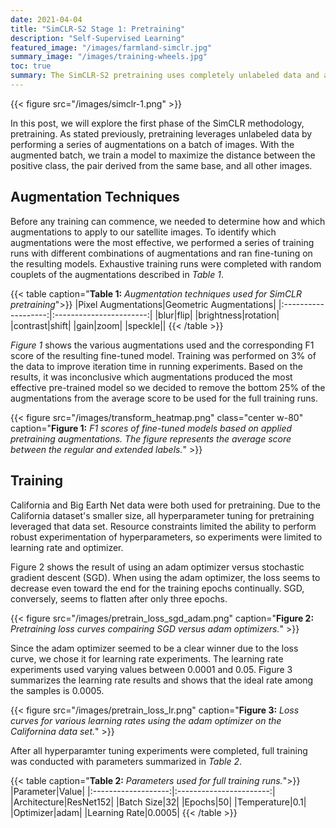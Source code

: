 ```yaml
---
date: 2021-04-04
title: "SimCLR-S2 Stage 1: Pretraining"
description: "Self-Supervised Learning"
featured_image: "/images/farmland-simclr.jpg"
summary_image: "/images/training-wheels.jpg"
toc: true
summary: The SimCLR-S2 pretraining uses completely unlabeled data and as the starting point to train out computer vision model. In addition to the Big Earth Net data, we will run pretraining against sentinel-2 images captured of the California central valley.
---
```


{{< figure src="/images/simclr-1.png" >}}

In this post, we will explore the first phase of the SimCLR methodology, pretraining. As stated previously, pretraining leverages unlabeled data by performing a series of augmentations on a batch of images. With the augmented batch, we train a model to maximize the distance between the positive class, the pair derived from the same base, and all other images.


## Augmentation Techniques

Before any training can commence, we needed to determine how and which augmentations to apply to our satellite images. To identify which augmentations were the most effective, we performed a series of training runs with different combinations of augmentations and ran fine-tuning on the resulting models. Exhaustive training runs were completed with random couplets of the augmentations described in _Table 1_.

{{< table caption="**Table 1:** *Augmentation techniques used for SimCLR pretraining*">}}
|Pixel Augmentations|Geometric Augmentations|
|:-------------------:|:-----------------------:|
|blur|flip|
|brightness|rotation|
|contrast|shift|
|gain|zoom|
|speckle||
{{< /table >}}

_Figure 1_ shows the various augmentations used and the corresponding F1 score of the resulting fine-tuned model. Training was performed on 3% of the data to improve iteration time in running experiments. Based on the results, it was inconclusive which augmentations produced the most effective pre-trained model so we decided to remove the bottom 25% of the augmentations from the average score to be used for the full training runs.

{{< figure src="/images/transform_heatmap.png" class="center w-80" caption="**Figure 1:** *F1 scores of fine-tuned models based on applied pretraining augmentations. The figure represents the average score between the regular and extended labels.*" >}}

## Training

California and Big Earth Net data were both used for pretraining. Due to the California dataset's smaller size, all hyperparameter tuning for pretraining leveraged that data set. Resource constraints limited the ability to perform robust experimentation of hyperparameters, so experiments were limited to learning rate and optimizer.

Figure 2 shows the result of using an adam optimizer versus stochastic gradient descent (SGD). When using the adam optimizer, the loss seems to decrease even toward the end for the training epochs continually. SGD, conversely, seems to flatten after only three epochs.

{{< figure src="/images/pretrain_loss_sgd_adam.png" caption="**Figure 2:** *Pretraining loss curves compairing SGD versus adam optimizers.*" >}}

Since the adam optimizer seemed to be a clear winner due to the loss curve, we chose it for learning rate experiments. The learning rate experiments used varying values between 0.0001 and 0.05. Figure 3 summarizes the learning rate results and shows that the ideal rate among the samples is 0.0005.

{{< figure src="/images/pretrain_loss_lr.png" caption="**Figure 3:** *Loss curves for various learning rates using the adam optimizer on the Californina data set.*" >}}

After all hyperparamter tuning experiments were completed, full training was conducted with parameters summarized in _Table 2_.

{{< table caption="**Table 2:** *Parameters used for full training runs.*">}}
|Parameter|Value|
|:-------------------:|:-----------------------:|
|Architecture|ResNet152|
|Batch Size|32|
|Epochs|50|
|Temperature|0.1|
|Optimizer|adam|
|Learning Rate|0.0005|
{{< /table >}}

